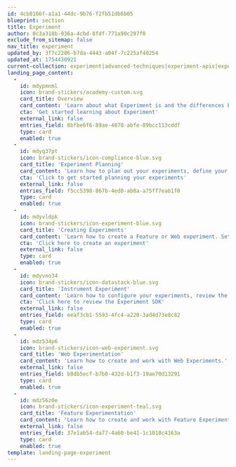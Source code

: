 ```yaml
---
id: 4cb8166f-a1a1-44dc-9b76-f2fb51db6b05
blueprint: section
title: Experiment
author: 0c3a318b-936a-4cbd-8fdf-771a90c297f0
exclude_from_sitemap: false
nav_title: experiment
updated_by: 3f7c2286-b7da-4443-a04f-7c225af40254
updated_at: 1754430921
current-collection: experiment|advanced-techniques|experiment-apis|experiment-results|experiment-sdks|experiment-theory|workflow|experiment_integrations|experiment_troubleshooting|under-the-hood|workflow|web_experiment
landing_page_content:
  -
    id: mdypmnml
    icon: brand-stickers/academy-custom.svg
    card_title: Overview
    card_content: 'Learn about what Experiment is and the differences between Feature Experiment and Web Experiment.'
    cta: 'Get started learning about Experiment'
    external_link: false
    entries_field: 8bfbe6f6-89ae-4878-abfe-89bcc113cddf
    type: card
    enabled: true
  -
    id: mdyq37pt
    icon: brand-stickers/icon-compliance-blue.svg
    card_title: 'Experiment Planning'
    card_content: 'Learn how to plan out your experiments, define your experiment audiences, and understand the analytic methodologies you want to use.'
    cta: 'Click to get started planning your experiments'
    external_link: false
    entries_field: f5cc5398-867b-4ed0-ab8a-a75ff7eab1f0
    type: card
    enabled: true
  -
    id: mdyvldpk
    icon: brand-stickers/icon-experiment-blue.svg
    card_title: 'Creating Experiments'
    card_content: 'Learn how to create a Feature or Web experiment. Set your permissions, notifications, and delivery.'
    cta: 'Click here to create an experiment'
    external_link: false
    type: card
    enabled: true
  -
    id: mdyvno34
    icon: brand-stickers/icon-datastack-blue.svg
    card_title: 'Instrument Experiment'
    card_content: 'Learn how to configure your experiments, review the Experiment SDK and API documentation'
    cta: 'Click here to review the Experiment SDK'
    external_link: false
    entries_field: eeaf3cb1-5593-4fc4-a220-3ad4d73e8c82
    type: card
    enabled: true
  -
    id: mdz534p6
    icon: brand-stickers/icon-web-experiment.svg
    card_title: 'Web Experimentation'
    card_content: 'Learn how to create and work with Web Experiments.'
    external_link: false
    entries_field: b8db5ecf-b7b0-432d-b1f3-19ae70d13291
    type: card
    enabled: true
  -
    id: mdz56z0e
    icon: brand-stickers/icon-experiment-teal.svg
    card_title: 'Feature Experimentation'
    card_content: 'Learn how to create and work with Feature Experiments.'
    external_link: false
    entries_field: 37e1ab54-da77-4a60-be41-1c1018c4163a
    type: card
    enabled: true
template: landing-page-experiment
---
```

